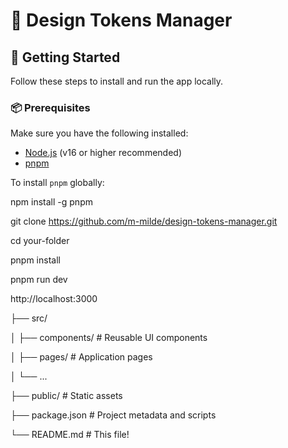 # 🌟 Design Tokens Manager

## 🚀 Getting Started

Follow these steps to install and run the app locally.

### 📦 Prerequisites

Make sure you have the following installed:

- [Node.js](https://nodejs.org/) (v16 or higher recommended)
- [pnpm](https://pnpm.io/)

To install `pnpm` globally:

npm install -g pnpm

git clone https://github.com/m-milde/design-tokens-manager.git

cd your-folder

pnpm install

pnpm run dev

http://localhost:3000

├── src/

│   ├── components/     # Reusable UI components

│   ├── pages/          # Application pages

│   └── ...

├── public/             # Static assets

├── package.json        # Project metadata and scripts

└── README.md           # This file!


